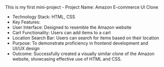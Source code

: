 This is my first mini-project -
Project Name: Amazon E-commerce UI Clone 
  - Technology Stack: HTML, CSS
  - Key Features:
  - User Interface: Designed to resemble the Amazon website
  - Cart Functionality: Users can add items to a cart
  - Location Search Bar: Users can search for items based on their location
  - Purpose: To demonstrate proficiency in frontend development and UI/UX design
  - Outcome: Successfully created a visually similar clone of the Amazon website, showcasing effective use of HTML and CSS.
